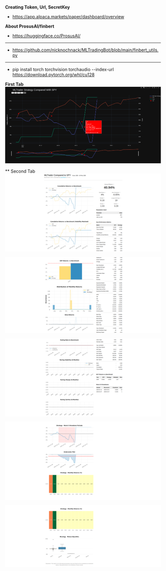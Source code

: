**Creating Token, Url, SecretKey**
- https://app.alpaca.markets/paper/dashboard/overview

**About ProsusAI/finbert**
- https://huggingface.co/ProsusAI/

****
- https://github.com/nicknochnack/MLTradingBot/blob/main/finbert_utils.py

****
- pip install torch torchvision torchaudio --index-url https://download.pytorch.org/whl/cu128


**First Tab**
![img.png](img.png)

** Second Tab
![img_1.png](img_1.png)

![img_2.png](img_2.png)

![img_3.png](img_3.png)

![img_4.png](img_4.png)

![img_5.png](img_5.png)
